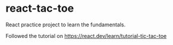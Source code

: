 # react-tac-toe
React practice project to learn the fundamentals.

Followed the tutorial on https://react.dev/learn/tutorial-tic-tac-toe
